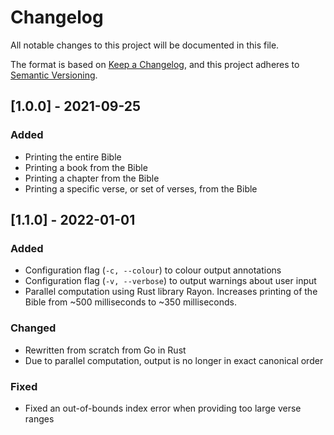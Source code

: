 # Changelog
All notable changes to this project will be documented in this file.

The format is based on [Keep a Changelog](https://keepachangelog.com/en/1.0.0/),
and this project adheres to [Semantic Versioning](https://semver.org/spec/v2.0.0.html).

## [1.0.0] - 2021-09-25
### Added
- Printing the entire Bible
- Printing a book from the Bible
- Printing a chapter from the Bible
- Printing a specific verse, or set of verses, from the Bible

## [1.1.0] - 2022-01-01
### Added
- Configuration flag (`-c, --colour`) to colour output annotations
- Configuration flag (`-v, --verbose`) to output warnings about user input
- Parallel computation using Rust library Rayon. Increases printing of the Bible from ~500 milliseconds to ~350
  milliseconds.

### Changed
- Rewritten from scratch from Go in Rust
- Due to parallel computation, output is no longer in exact canonical order

### Fixed
- Fixed an out-of-bounds index error when providing too large verse ranges
